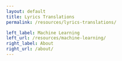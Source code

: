 ```yaml
---
layout: default
title: Lyrics Translations
permalink: /resources/lyrics-translations/

left_label: Machine Learning
left_url: /resources/machine-learning/
right_label: About
right_url: /about/
---
```


<!-- !PAGE CONTENT! -->
<div id="page-resources-lyrics-translations" class="w3-main" >
  <section id="profile" class="w3-container">

  </section>
</div>
